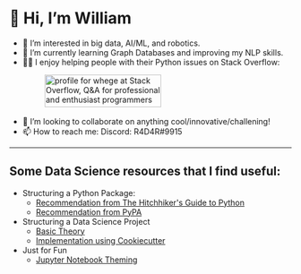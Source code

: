 # 👋 Hi, I’m William
- 👀 I’m interested in big data, AI/ML, and robotics.
- 🌱 I’m currently learning Graph Databases and improving my NLP skills.
- 👨‍🏫 I enjoy helping people with their Python issues on Stack Overflow:
<p>
    &nbsp; &nbsp; &nbsp; &nbsp; &nbsp; &nbsp; &nbsp; &nbsp;
    <a href="https://stackoverflow.com/users/12229158/whege"><img src="https://stackoverflow.com/users/flair/12229158.png?theme=dark" width="208" height="58" alt="profile for whege at Stack Overflow, Q&amp;A for professional and enthusiast programmers" title="profile for whege at Stack Overflow, Q&amp;A for professional and enthusiast programmers"></a>
</p>

- 💞️ I’m looking to collaborate on anything cool/innovative/challening!
- 📫 How to reach me: Discord: R4D4R#9915

-------

## Some Data Science resources that I find useful:
- Structuring a Python Package:
  - [Recommendation from The Hitchhiker's Guide to Python](https://docs.python-guide.org/writing/structure/)
  - [Recommendation from PyPA](https://docs.python-guide.org/writing/structure/)
- Structuring a Data Science Project
  - [Basic Theory](https://www.kdnuggets.com/2022/05/structure-data-science-project-stepbystep-guide.html)
  - [Implementation using Cookiecutter](https://drivendata.github.io/cookiecutter-data-science/)
- Just for Fun
  - [Jupyter Notebook Theming](https://chazf.medium.com/jupyter-dark-mode-themes-b242fb459254)


<!---
whegedusich/whegedusich is a ✨ special ✨ repository because its `README.md` (this file) appears on your GitHub profile.
You can click the Preview link to take a look at your changes.
--->
